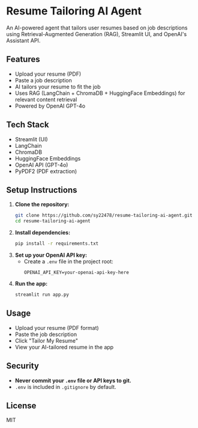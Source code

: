 # Resume Tailoring AI Agent

An AI-powered agent that tailors user resumes based on job descriptions using Retrieval-Augmented Generation (RAG), Streamlit UI, and OpenAI's Assistant API.

## Features
- Upload your resume (PDF)
- Paste a job description
- AI tailors your resume to fit the job
- Uses RAG (LangChain + ChromaDB + HuggingFace Embeddings) for relevant content retrieval
- Powered by OpenAI GPT-4o

## Tech Stack
- Streamlit (UI)
- LangChain
- ChromaDB
- HuggingFace Embeddings
- OpenAI API (GPT-4o)
- PyPDF2 (PDF extraction)

## Setup Instructions

1. **Clone the repository:**
   ```sh
   git clone https://github.com/sy22478/resume-tailoring-ai-agent.git
   cd resume-tailoring-ai-agent
   ```
2. **Install dependencies:**
   ```sh
   pip install -r requirements.txt
   ```
3. **Set up your OpenAI API key:**
   - Create a `.env` file in the project root:
     ```
     OPENAI_API_KEY=your-openai-api-key-here
     ```
4. **Run the app:**
   ```sh
   streamlit run app.py
   ```

## Usage
- Upload your resume (PDF format)
- Paste the job description
- Click "Tailor My Resume"
- View your AI-tailored resume in the app

## Security
- **Never commit your `.env` file or API keys to git.**
- `.env` is included in `.gitignore` by default.

## License
MIT 